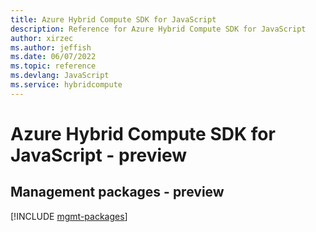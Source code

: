 ```yaml
---
title: Azure Hybrid Compute SDK for JavaScript
description: Reference for Azure Hybrid Compute SDK for JavaScript
author: xirzec
ms.author: jeffish
ms.date: 06/07/2022
ms.topic: reference
ms.devlang: JavaScript
ms.service: hybridcompute
---
```

# Azure Hybrid Compute SDK for JavaScript - preview
## Management packages - preview
[!INCLUDE [mgmt-packages](hybrid-compute-mgmt-index.md)]
